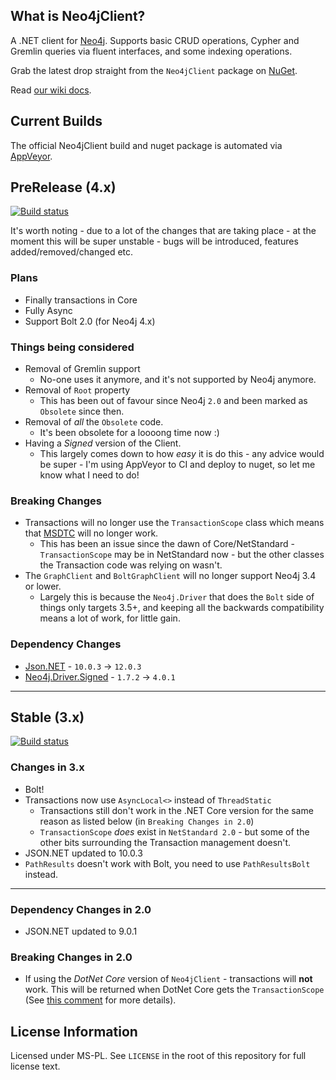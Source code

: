 ## What is Neo4jClient?

A .NET client for [Neo4j](https://neo4j.com). Supports basic CRUD operations, Cypher and Gremlin queries via fluent interfaces, and some indexing operations.

Grab the latest drop straight from the `Neo4jClient` package on [NuGet](http://nuget.org/List/Packages/Neo4jClient).

Read [our wiki docs](https://github.com/Readify/Neo4jClient/wiki).

## Current Builds
The official Neo4jClient build and nuget package is automated via [AppVeyor](http://www.appveyor.com). 

## PreRelease (4.x)

[![Build status](https://ci.appveyor.com/api/projects/status/gu4ra8yufideqrjh/branch/40-development?svg=true)](https://ci.appveyor.com/project/ChrisSkardon/neo4jclient-40/branch/40-development)

It's worth noting - due to a lot of the changes that are taking place - at the moment this will be super unstable - bugs will be introduced, features added/removed/changed etc.

### Plans

* Finally transactions in Core
* Fully Async
* Support Bolt 2.0 (for Neo4j 4.x)

### Things being considered

* Removal of Gremlin support
  * No-one uses it anymore, and it's not supported by Neo4j anymore.
* Removal of `Root` property 
  * This has been out of favour since Neo4j `2.0` and been marked as `Obsolete` since then.
* Removal of _all_ the `Obsolete` code.
  * It's been obsolete for a loooong time now :)
* Having a _Signed_ version of the Client.
  * This largely comes down to how _easy_ it is do this - any advice would be super - I'm using AppVeyor to CI and deploy to nuget, so let me know what I need to do!

### Breaking Changes

* Transactions will no longer use the `TransactionScope` class which means that [MSDTC](https://en.wikipedia.org/wiki/Microsoft_Distributed_Transaction_Coordinator) will no longer work.
  * This has been an issue since the dawn of Core/NetStandard - `TransactionScope` may be in NetStandard now - but the other classes the Transaction code was relying on wasn't. 
* The `GraphClient` and `BoltGraphClient` will no longer support Neo4j 3.4 or lower.
  * Largely this is because the `Neo4j.Driver` that does the `Bolt` side of things only targets 3.5+, and keeping all the backwards compatibility means a lot of work, for little gain.

### Dependency Changes

* [Json.NET](https://www.nuget.org/packages/Newtonsoft.Json/) - `10.0.3` -> `12.0.3`
* [Neo4j.Driver.Signed](https://www.nuget.org/packages/Neo4j.Driver.Signed/4.0.0-beta01) - `1.7.2` -> `4.0.1`

---

## Stable (3.x)

[![Build status](https://ci.appveyor.com/api/projects/status/q96upd53uq0hyepe?svg=true)](https://ci.appveyor.com/project/ChrisSkardon/neo4jclient)

### Changes in 3.x

* Bolt!
* Transactions now use `AsyncLocal<>` instead of `ThreadStatic`
  * Transactions still don't work in the .NET Core version for the same reason as listed below (in `Breaking Changes in 2.0`)
  * `TransactionScope` _does_ exist in `NetStandard 2.0` - but some of the other bits surrounding the Transaction management doesn't. 
* JSON.NET updated to 10.0.3
* `PathResults` doesn't work with Bolt, you need to use `PathResultsBolt` instead.

---

### Dependency Changes in 2.0

* JSON.NET updated to 9.0.1 

### Breaking Changes in 2.0

* If using the *DotNet Core* version of `Neo4jClient` - transactions will **not** work. This will be returned when DotNet Core gets the `TransactionScope` (See [this comment](https://github.com/Readify/Neo4jClient/issues/135#issuecomment-231981065) for more details).

## License Information

Licensed under MS-PL. See `LICENSE` in the root of this repository for full license text.
